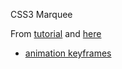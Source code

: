 CSS3 Marquee

From [tutorial](https://teamtreehouse.com/library/creating-a-css-marquee-2) and [here](http://codepen.io/nickpettit/pen/IsqBG)

* [animation keyframes](https://css-tricks.com/snippets/css/keyframe-animation-syntax/)
